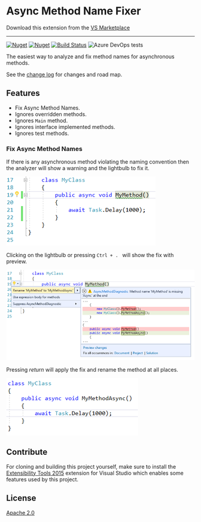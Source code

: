 # Async Method Name Fixer

Download this extension from the [VS Marketplace](https://marketplace.visualstudio.com/items?itemName=PRIYANSHUAGRAWAL92.AsyncMethodNameFixer)

---------------------------------------

[![Nuget](https://img.shields.io/nuget/v/AsyncMethodNameFixer.svg)](https://www.nuget.org/packages/AsyncMethodNameFixer)
[![Nuget](https://img.shields.io/nuget/dt/AsyncMethodNameFixer.svg)](https://www.nuget.org/packages/AsyncMethodNameFixer)
[![Build Status](https://dev.azure.com/agrawalpriyanshu/AsyncMethodNameFixer/_apis/build/status/priyanshu92.AsyncMethodNameFixer?branchName=master)](https://dev.azure.com/agrawalpriyanshu/AsyncMethodNameFixer/_build/latest?definitionId=1&branchName=master)
![Azure DevOps tests](https://img.shields.io/azure-devops/tests/agrawalpriyanshu/AsyncMethodNameFixer/1.svg)

The easiest way to analyze and fix method names for asynchronous methods.

See the [change log](CHANGELOG.md) for changes and road map.

## Features

- Fix Async Method Names.
- Ignores overridden methods.
- Ignores `Main` method.
- Ignores interface implemented methods.
- Ignores test methods.

### Fix Async Method Names
If there is any asynchronous method violating the naming convention then the analyzer will show a warning and the lightbulb to fix it.

![Warning](Screenshots/Warning.png)

Clicking on the lightbulb or pressing `Ctrl + . ` will show the fix with preview.

![Fix Preview](Screenshots/Fix_Preview.png)

Pressing *return* will apply the fix and rename the method at all places.

![Fixed](Screenshots/Fixed.png)


## Contribute

For cloning and building this project yourself, make sure
to install the
[Extensibility Tools 2015](https://visualstudiogallery.msdn.microsoft.com/ab39a092-1343-46e2-b0f1-6a3f91155aa6)
extension for Visual Studio which enables some features
used by this project.

## License
[Apache 2.0](LICENSE)
